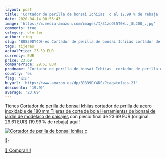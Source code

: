 ```yaml
---
layout: post
title: 'Cortador de perilla de bonsai Ichiias  c al 19.99 % de rebaja'
date: 2020-04-14 08:55:43
image: 'https://m.media-amazon.com/images/I/31zcOl5T0+L._SL200_.jpg'
comments: true
category: ofertas
author: ring
slug: 'B0839DY4DS-es Cortador de perilla de bonsai Ichiias cortador de perilla...'
tags: tijeras
actualPrice: 23.69 EUR
currency: EUR
price: 23.69
comparePrice: 29.61 EUR
prodname: 'Cortador de perilla de bonsai Ichiias  cortador de perilla de acero inoxidable de 180 mm Tijeras de corte de bola Herramientas de bonsai de jardín de modelado de paisajes'
country: 'es'
flag: '🇪🇸'
buyurl: 'https://www.amazon.es/dp/B0839DY4DS/?tag=tolees-21'
descuento: '19.99'
average: '23.69'
---
```


Tienes [Cortador de perilla de bonsai Ichiias  cortador de perilla de acero inoxidable de 180 mm Tijeras de corte de bola Herramientas de bonsai de jardín de modelado de paisajes](https://www.amazon.es/dp/B0839DY4DS/?tag=tolees-21) con precio final de  23.69 EUR (original: 29.61 EUR) (19.99 %  de rebaja) aqui!

[![Cortador de perilla de bonsai Ichiias  c](https://m.media-amazon.com/images/I/31zcOl5T0+L._SL200_.jpg)](https://www.amazon.es/dp/B0839DY4DS/?tag=tolees-21)

🔎:


[🛒 Comprar!!!](https://www.amazon.es/dp/B0839DY4DS/?tag=tolees-21)
